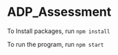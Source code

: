 ﻿# ADP_Assessment
 To Install packages, run ```npm install```
 
 To run the program, run ```npm start```
